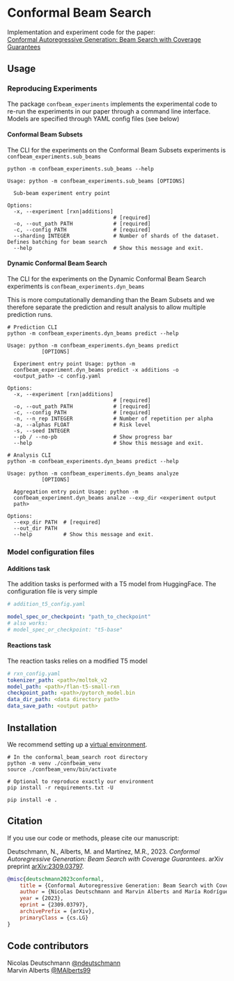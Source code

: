 # Conformal Beam Search

Implementation and experiment code
for the paper:  
[Conformal Autoregressive Generation: Beam Search with Coverage Guarantees](https://arxiv.org/abs/2309.03797)

## Usage

### Reproducing Experiments

The package `confbeam_experiments` implements the experimental code to re-run the experiments in our paper through a
command line interface. Models are specified through YAML config files (see below)

#### Conformal Beam Subsets
The CLI for the experiments on the Conformal Beam Subsets experiments is `confbeam_experiments.sub_beams`
```shell
python -m confbeam_experiments.sub_beams --help
```

```shell
Usage: python -m confbeam_experiments.sub_beams [OPTIONS]

  Sub-beam experiment entry point

Options:
  -x, --experiment [rxn|additions]
                                  # [required]
  -o, --out_path PATH             # [required]
  -c, --config PATH               # [required]
  --sharding INTEGER              # Number of shards of the dataset. Defines batching for beam search
  --help                          # Show this message and exit.
```

#### Dynamic Conformal Beam Search
The CLI for the experiments on the Dynamic Conformal Beam Search experiments is `confbeam_experiments.dyn_beams`

This is more computationally demanding than the Beam Subsets and we therefore separate the prediction and result analysis to allow multiple prediction runs.

```shell
# Prediction CLI
python -m confbeam_experiments.dyn_beams predict --help
```

```shell
Usage: python -m confbeam_experiments.dyn_beams predict
           [OPTIONS]

  Experiment entry point Usage: python -m
  confbeam_experiment.dyn_beams predict -x additions -o
  <output_path> -c config.yaml

Options:
  -x, --experiment [rxn|additions]
                                  # [required]
  -o, --out_path PATH             # [required]
  -c, --config PATH               # [required]
  -n, --n_rep INTEGER             # Number of repetition per alpha
  -a, --alphas FLOAT              # Risk level
  -s, --seed INTEGER
  --pb / --no-pb                  # Show progress bar
  --help                          # Show this message and exit.
```


  
```shell
# Analysis CLI
python -m confbeam_experiments.dyn_beams predict --help
```

```shell
Usage: python -m confbeam_experiments.dyn_beams analyze
           [OPTIONS]

  Aggregation entry point Usage: python -m
  confbeam_experiment.dyn_beams analze --exp_dir <experiment output
  path>

Options:
  --exp_dir PATH  # [required]
  --out_dir PATH
  --help          # Show this message and exit.
```

### Model configuration files

#### Additions task
The addition tasks is performed with a T5 model from HuggingFace. The configuration file is very simple
```yaml
# addition_t5_config.yaml

model_spec_or_checkpoint: "path_to_checkpoint"
# also works:
# model_spec_or_checkpoint: "t5-base"
```

#### Reactions task
The reaction tasks relies on a modified T5 model
```yaml
# rxn_config.yaml
tokenizer_path: <path>/moltok_v2
model_path: <path>/flan-t5-small-rxn
checkpoint_path: <path>/pytorch_model.bin
data_dir_path: <data directory path>
data_save_path: <output path>
```

## Installation

We recommend setting up a [virtual environment](https://docs.python.org/3/library/venv.html).

```shell
# In the conformal_beam_search root directory
python -m venv ./confbeam_venv
source ./confbeam_venv/bin/activate

# Optional to reproduce exactly our environment
pip install -r requirements.txt -U

pip install -e .
```

## Citation

If you use our code or methods, please cite our manuscript:

Deutschmann, N., Alberts, M. and Martínez, M.R., 2023. *Conformal Autoregressive Generation: Beam Search with Coverage
Guarantees*. arXiv preprint [arXiv:2309.03797](https://arxiv.org/abs/2309.03797).

```bibtex
@misc{deutschmann2023conformal,
    title = {Conformal Autoregressive Generation: Beam Search with Coverage Guarantees},
    author = {Nicolas Deutschmann and Marvin Alberts and María Rodríguez Martínez},
    year = {2023},
    eprint = {2309.03797},
    archivePrefix = {arXiv},
    primaryClass = {cs.LG}
}
```

## Code contributors
Nicolas Deutschmann [@ndeutschmann](https://github.com/ndeutschmann)  
Marvin Alberts [@MAlberts99](https://github.com/MAlberts99)

